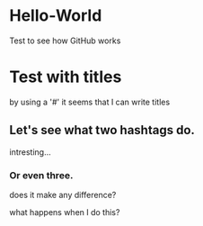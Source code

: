 # Hello-World
Test to see how GitHub works

# Test with titles
by using a '#' it seems that I can write titles

## Let's see what two hashtags do. 
intresting...

### Or even three.
does it make any difference?

what happens when I do this?
